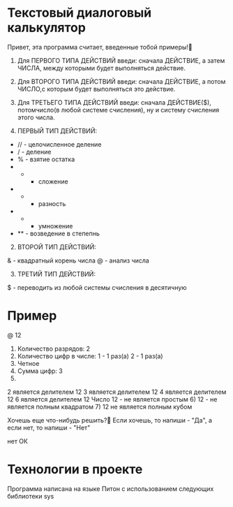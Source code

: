 # Текстовый диалоговый калькулятор

Привет, эта программа считает, введенные тобой примеры!🧮

1) Для ПЕРВОГО ТИПА ДЕЙСТВИЙ введи: сначала ДЕЙСТВИЕ, а затем ЧИСЛА, между которыми будет выполняться действие.
2) Для ВТОРОГО ТИПА ДЕЙСТВИЙ введи: сначала ДЕЙСТВИЕ, а потом ЧИСЛО,с которым будет выполняться это действие.
3) Для ТРЕТЬЕГО ТИПА ДЕЙСТВИЙ введи: сначала ДЕЙСТВИЕ($), потомчисло(в любой системе счисления), ну и систему счисления этого числа.

1) ПЕРВЫЙ ТИП ДЕЙСТВИЙ:

* // - целочисленное деление
* / - деление
* % - взятие остатка
* + - сложение
* - - разность
* * - умножение
* \** - возведение в степепнь

2) ВТОРОЙ ТИП ДЕЙСТВИЙ:

& - квадратный корень числа 
@ - анализ числа

3) ТРЕТИЙ ТИП ДЕЙСТВИЙ:

$ - переводить из любой системы счисления в десятичную

# Пример

@ 
12

1) Количество разрядов: 2
2) Количество цифр в числе:
1 - 1 раз(a)
2 - 1 раз(a)
3) Четное
4) Сумма цифр: 3
5)
2 является делителем 12
3 является делителем 12
4 является делителем 12
6 является делителем 12
Число 12 - не является простым
6) 12 - не является полным квадратом
7) 12 не является полным кубом

Хочешь еще что-нибудь решить?🙂
Если хочешь, то напиши - "Да", а если нет, то напиши - "Нет"

нет
ОК

# Технологии в проекте

Программа написана на языке Питон с использованием следующих библиотеки sys
